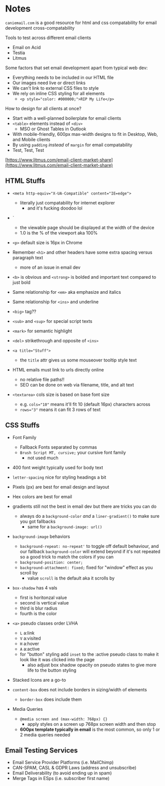 # Notes

`caniemail.com` is a good resource for html and css compatability for email development cross-compatability

Tools to test across different email clients
- Email on Acid
- Testia
- Litmus

Some factors that set email development apart from typical web dev:
- Everything needs to be included in our HTML file
- Our images need live or direct links
- We can't link to external CSS files to style
- We rely on inline CSS styling for all elements
  - `<p style="color: #000000;">RIP My Life</p>`

How to design for all clients at once?
- Start with a well-planned boilerplate for email clients
- `<table>` elements instead of `<div>`
  - MSO or Ghost Tables in Outlook
- With mobile-friendly, 600px max-width designs to fit in Desktop, Web, and Mobile clients
- By using `padding` *instead* of `margin` for email compatability
- Test, Test, Test

[https://www.litmus.com/email-client-market-share](https://www.litmus.com/email-client-market-share)

## HTML Stuffs

- `<meta http-equiv="X-UA-Compatible" content="IE=edge">`
  - literally just compatability for internet explorer 
    - and it's fucking doodoo lol
- `<meta name="viewport" content="width=device-width,initial-scale=1.0">
  - the viewable page should be displayed at the width of the device
  - 1.0 is the % of the viewport aka 100%
- `<p>` default size is 16px in Chrome
- Remember `<h1>` and other headers have some extra spacing versus paragraph text
  - more of an issue in email dev
- `<b>` is obvious and `<strong>` is bolded and important text compared to just bold
- Same relationship for `<em>` aka emphasize and italics
- Same relationship for `<ins>` and underline
- `<big>` tag??
- `<sub>` and `<sup>` for special script texts
- `<mark>` for semantic highlight
- `<del>` strikethrough and opposite of `<ins>`

- `<a title="Stuff">`
  - the `title` attr gives us some mouseover tooltip style text

- HTML emails must link to urls directly online
  - no relative file paths!!
  - SEO can be done on web via filename, title, and alt text

- `<textarea>` cols size is based on base font size
  - e.g. `cols="10"` means it'll fit 10 (default 16px) characters across
  - `rows="3"` means it can fit 3 rows of text

## CSS Stuffs

- Font Family
  - Fallback Fonts separated by commas 
  - `Brush Script MT, cursive;` your cursive font family
    - not used much
- 400 font weight typically used for body text
- `letter-spacing` nice for styling headings a bit
  
- Pixels (px) are best for email design and layout
- Hex colors are best for email

- gradients still not the best in email dev but there are tricks you can do
  - always do a `background-color` *and* a `liner-gradient()` to make sure you got fallbacks
    - same for a `background-image: url()`

- `background-image` behaviors 
  - `background-repeat: no-repeat'` to toggle off default behaviour, and our fallback `background-color` will extend beyond if it's not repeated so a good trick to match the colors if you can
  - `background-position: center;` 
  - `background-attachment: fixed;` fixed for "window" effect as you scroll by
    - value `scroll` is the default aka it scrolls by

- `box-shadow` has 4 vals
  - first is horitonzal value
  - second is vertical value
  - third is blur radius
  - fourth is the color

- `<a>` pseudo classes order LVHA
  - `L` a:link
  - `V` a:visited
  - `H` a:hover
  - `A` a:active
  - for "button" styling add `inset` to the :active pseudo class to make it look like it was clicked into the page
    - also adjust box shadow opacity on pseudo states to give more life to the button styling

- Stacked Icons are a go-to

- `content-box` does not include borders in sizing/width of elements
  - `border-box` does include them

- Media Queries
  - `@media screen and (max-width: 768px) {}`
    - apply styles on a screen up 768px screen width and then stop
  - **600px template typically in email** is the most common, so only 1 or 2 media queries needed

## Email Testing Services

- Email Service Provider Platforms (i.e. MailChimp)
- CAN-SPAM, CASL & GDPR Laws (address and unsubscribe)
- Email Deliverability (to avoid ending up in spam)
- Merge Tags in ESps (i.e. subscriber first name)